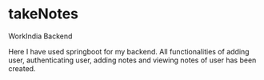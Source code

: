 # takeNotes
WorkIndia Backend

Here I have used springboot for my backend.
All functionalities of adding user, authenticating user, adding notes and viewing notes of user has been created.
